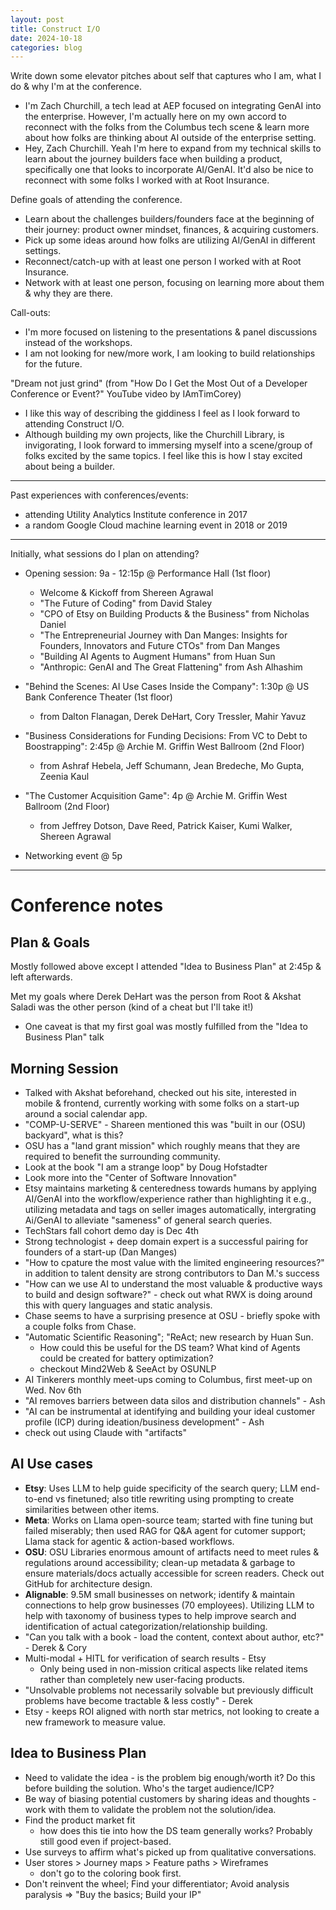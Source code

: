```yaml
---
layout: post
title: Construct I/O
date: 2024-10-18
categories: blog
---
```


Write down some elevator pitches about self that captures who I am, what I do & why I'm at the conference.
- I'm Zach Churchill, a tech lead at AEP focused on integrating GenAI into the enterprise.
However, I'm actually here on my own accord to reconnect with the folks from the Columbus tech scene &
learn more about how folks are thinking about AI outside of the enterprise setting.
- Hey, Zach Churchill. Yeah I'm here to expand from my technical skills to learn about the journey builders face when building a product,
specifically one that looks to incorporate AI/GenAI. It'd also be nice to reconnect with some folks I worked with at Root Insurance.

Define goals of attending the conference.
- Learn about the challenges builders/founders face at the beginning of their journey: product owner mindset, finances, & acquiring customers.
- Pick up some ideas around how folks are utilizing AI/GenAI in different settings.
- Reconnect/catch-up with at least one person I worked with at Root Insurance.
- Network with at least one person, focusing on learning more about them & why they are there.

Call-outs:
- I'm more focused on listening to the presentations & panel discussions instead of the workshops.
- I am not looking for new/more work, I am looking to build relationships for the future.

"Dream not just grind" (from "How Do I Get the Most Out of a Developer Conference or Event?" YouTube video by IAmTimCorey)
- I like this way of describing the giddiness I feel as I look forward to attending Construct I/O.
- Although building my own projects, like the Churchill Library, is invigorating,
I look forward to immersing myself into a scene/group of folks excited by the same topics.
I feel like this is how I stay excited about being a builder.

---

Past experiences with conferences/events:
- attending Utility Analytics Institute conference in 2017
- a random Google Cloud machine learning event in 2018 or 2019

---

Initially, what sessions do I plan on attending?
- Opening session: 9a - 12:15p @ Performance Hall (1st floor)
  - Welcome & Kickoff from Shereen Agrawal
  - "The Future of Coding" from David Staley
  - "CPO of Etsy on Building Products & the Business" from Nicholas Daniel
  - "The Entrepreneurial Journey with Dan Manges: Insights for Founders, Innovators and Future CTOs" from Dan Manges
  - "Building AI Agents to Augment Humans" from Huan Sun
  - "Anthropic: GenAI and The Great Flattening" from Ash Alhashim

- "Behind the Scenes: AI Use Cases Inside the Company": 1:30p @ US Bank Conference Theater (1st floor)
  - from Dalton Flanagan, Derek DeHart, Cory Tressler, Mahir Yavuz

- "Business Considerations for Funding Decisions: From VC to Debt to Boostrapping": 2:45p @ Archie M. Griffin West Ballroom (2nd Floor)
  - from Ashraf Hebela, Jeff Schumann, Jean Bredeche, Mo Gupta, Zeenia Kaul

- "The Customer Acquisition Game": 4p @ Archie M. Griffin West Ballroom (2nd Floor)
  - from Jeffrey Dotson, Dave Reed, Patrick Kaiser, Kumi Walker, Shereen Agrawal

- Networking event @ 5p

---

# Conference notes

## Plan & Goals

Mostly followed above except I attended "Idea to Business Plan" at 2:45p & left afterwards.

Met my goals where Derek DeHart was the person from Root & Akshat Saladi was the other person (kind of a cheat but I'll take it!)
- One caveat is that my first goal was mostly fulfilled from the "Idea to Business Plan" talk

## Morning Session

- Talked with Akshat beforehand, checked out his site, interested in mobile & frontend, currently working with some folks on a start-up around a social calendar app.
- "COMP-U-SERVE" - Shareen mentioned this was "built in our (OSU) backyard", what is this?
- OSU has a "land grant mission" which roughly means that they are required to benefit the surrounding community.
- Look at the book "I am a strange loop" by Doug Hofstadter
- Look more into the "Center of Software Innovation"
- Etsy maintains marketing & centeredness towards humans by applying AI/GenAI into the workflow/experience rather than highlighting it e.g., utilizing metadata and tags on seller images automatically, intergrating Ai/GenAI to alleviate "sameness" of general search queries.
- TechStars fall cohort demo day is Dec 4th
- Strong technologist + deep domain expert is a successful pairing for founders of a start-up (Dan Manges)
- "How to cpature the most value with the limited engineering resources?" in addition to talent density are strong contributors to Dan M.'s success
- "How can we use AI to understand the most valuable & productive ways to build and design software?" - check out what RWX is doing around this with query languages and static analysis.
- Chase seems to have a surprising presence at OSU - briefly spoke with a couple folks from Chase.
- "Automatic Scientific Reasoning"; "ReAct; new research by Huan Sun.
  - How could this be useful for the DS team? What kind of Agents could be created for battery optimization?
  - checkout Mind2Web & SeeAct by OSUNLP
- AI Tinkerers monthly meet-ups coming to Columbus, first meet-up on Wed. Nov 6th
- "AI removes barriers between data silos and distribution channels" - Ash
- "AI can be instrumental at identifying and building your ideal customer profile (ICP) during ideation/business development" - Ash
- check out using Claude with "artifacts"

## AI Use cases

- **Etsy**: Uses LLM to help guide specificity of the search query; LLM end-to-end vs finetuned; also title rewriting using prompting to create similarities between other items.
- **Meta**: Works on Llama open-source team; started with fine tuning but failed miserably; then used RAG for Q&A agent for cutomer support; Llama stack for agentic & action-based workflows.
- **OSU**: OSU Libraries enormous amount of artifacts need to meet rules & regulations around accessibility; clean-up metadata & garbage to ensure materials/docs actually accessible for screen readers. Check out GitHub for architecture design.
- **Alignable**: 9.5M small businesses on network; identify & maintain connections to help grow businesses (70 employees). Utilizing LLM to help with taxonomy of business types to help improve search and identification of actual categorization/relationship building.
- "Can you talk with a book - load the content, context about author, etc?" - Derek & Cory
- Multi-modal + HITL for verification of search results - Etsy
  - Only being used in non-mission critical aspects like related items rather than completely new user-facing products.
- "Unsolvable problems not necessarily solvable but previously difficult problems have become tractable & less costly" - Derek
- Etsy - keeps ROI aligned with north star metrics, not looking to create a new framework to measure value.

## Idea to Business Plan

- Need to validate the idea - is the problem big enough/worth it? Do this before building the solution. Who's the target audience/ICP?
- Be way of biasing potential customers by sharing ideas and thoughts - work with them to validate the problem not the solution/idea.
- Find the product market fit
  - how does this tie into how the DS team generally works? Probably still good even if project-based.
- Use surveys to affirm what's picked up from qualitative conversations.
- User stores > Journey maps > Feature paths > Wireframes
  - don't go to the coloring book first.
- Don't reinvent the wheel; Find your differentiator; Avoid analysis paralysis => "Buy the basics; Build your IP"
